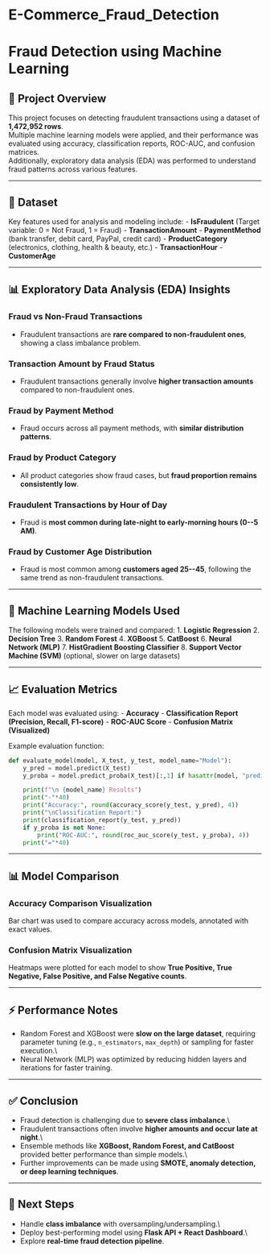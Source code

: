 # E-Commerce_Fraud_Detection
# Fraud Detection using Machine Learning

## 📌 Project Overview

This project focuses on detecting fraudulent transactions using a
dataset of **1,472,952 rows**.\
Multiple machine learning models were applied, and their performance was
evaluated using accuracy, classification reports, ROC-AUC, and confusion
matrices.\
Additionally, exploratory data analysis (EDA) was performed to
understand fraud patterns across various features.

------------------------------------------------------------------------

## 🧾 Dataset

Key features used for analysis and modeling include: - **IsFraudulent**
(Target variable: 0 = Not Fraud, 1 = Fraud) - **TransactionAmount** -
**PaymentMethod** (bank transfer, debit card, PayPal, credit card) -
**ProductCategory** (electronics, clothing, health & beauty, etc.) -
**TransactionHour** - **CustomerAge**

------------------------------------------------------------------------

## 📊 Exploratory Data Analysis (EDA) Insights

### Fraud vs Non-Fraud Transactions

-   Fraudulent transactions are **rare compared to non-fraudulent
    ones**, showing a class imbalance problem.

### Transaction Amount by Fraud Status

-   Fraudulent transactions generally involve **higher transaction
    amounts** compared to non-fraudulent ones.

### Fraud by Payment Method

-   Fraud occurs across all payment methods, with **similar distribution
    patterns**.

### Fraud by Product Category

-   All product categories show fraud cases, but **fraud proportion
    remains consistently low**.

### Fraudulent Transactions by Hour of Day

-   Fraud is **most common during late-night to early-morning hours
    (0--5 AM)**.

### Fraud by Customer Age Distribution

-   Fraud is most common among **customers aged 25--45**, following the
    same trend as non-fraudulent transactions.

------------------------------------------------------------------------

## 🤖 Machine Learning Models Used

The following models were trained and compared: 1. **Logistic
Regression** 2. **Decision Tree** 3. **Random Forest** 4. **XGBoost** 5.
**CatBoost** 6. **Neural Network (MLP)** 7. **HistGradient Boosting
Classifier** 8. **Support Vector Machine (SVM)** (optional, slower on
large datasets)

------------------------------------------------------------------------

## 📈 Evaluation Metrics

Each model was evaluated using: - **Accuracy** - **Classification Report
(Precision, Recall, F1-score)** - **ROC-AUC Score** - **Confusion Matrix
(Visualized)**

Example evaluation function:

``` python
def evaluate_model(model, X_test, y_test, model_name="Model"):
    y_pred = model.predict(X_test)
    y_proba = model.predict_proba(X_test)[:,1] if hasattr(model, "predict_proba") else None

    print(f"\n {model_name} Results")
    print("-"*40)
    print("Accuracy:", round(accuracy_score(y_test, y_pred), 4))
    print("\nClassification Report:")
    print(classification_report(y_test, y_pred))
    if y_proba is not None:
        print("ROC-AUC:", round(roc_auc_score(y_test, y_proba), 4))
    print("="*40)
```

------------------------------------------------------------------------

## 📊 Model Comparison

### Accuracy Comparison Visualization

Bar chart was used to compare accuracy across models, annotated with
exact values.

### Confusion Matrix Visualization

Heatmaps were plotted for each model to show **True Positive, True
Negative, False Positive, and False Negative counts**.

------------------------------------------------------------------------

## ⚡ Performance Notes

-   Random Forest and XGBoost were **slow on the large dataset**,
    requiring parameter tuning (e.g., `n_estimators`, `max_depth`) or
    sampling for faster execution.\
-   Neural Network (MLP) was optimized by reducing hidden layers and
    iterations for faster training.

------------------------------------------------------------------------

## ✅ Conclusion

-   Fraud detection is challenging due to **severe class imbalance**.\
-   Fraudulent transactions often involve **higher amounts and occur
    late at night**.\
-   Ensemble methods like **XGBoost, Random Forest, and CatBoost**
    provided better performance than simple models.\
-   Further improvements can be made using **SMOTE, anomaly detection,
    or deep learning techniques**.

------------------------------------------------------------------------

## 📌 Next Steps

-   Handle **class imbalance** with oversampling/undersampling.\
-   Deploy best-performing model using **Flask API + React Dashboard**.\
-   Explore **real-time fraud detection pipeline**.
